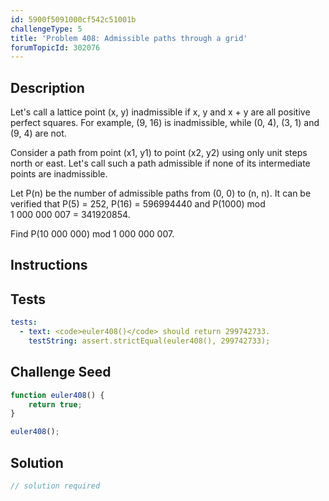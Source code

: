 ```yaml
---
id: 5900f5091000cf542c51001b
challengeType: 5
title: 'Problem 408: Admissible paths through a grid'
forumTopicId: 302076
---
```


## Description
<section id='description'>
Let's call a lattice point (x, y) inadmissible if x, y and x + y are all positive perfect squares.
For example, (9, 16) is inadmissible, while (0, 4), (3, 1) and (9, 4) are not.

Consider a path from point (x1, y1) to point (x2, y2) using only unit steps north or east.
Let's call such a path admissible if none of its intermediate points are inadmissible.

Let P(n) be the number of admissible paths from (0, 0) to (n, n).
It can be verified that P(5) = 252, P(16) = 596994440 and P(1000) mod 1 000 000 007 = 341920854.

Find P(10 000 000) mod 1 000 000 007.
</section>

## Instructions
<section id='instructions'>

</section>

## Tests
<section id='tests'>

```yml
tests:
  - text: <code>euler408()</code> should return 299742733.
    testString: assert.strictEqual(euler408(), 299742733);

```

</section>

## Challenge Seed
<section id='challengeSeed'>

<div id='js-seed'>

```js
function euler408() {
    return true;
}

euler408();
```

</div>



</section>

## Solution
<section id='solution'>

```js
// solution required
```

</section>
